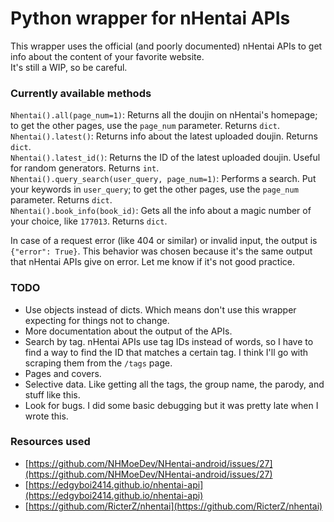 Python wrapper for nHentai APIs
===

This wrapper uses the official (and poorly documented) nHentai APIs to get info about the content of your favorite website.  
It's still a WIP, so be careful.

### Currently available methods
`Nhentai().all(page_num=1)`: Returns all the doujin on nHentai's homepage; to get the other pages, use the `page_num` parameter. Returns `dict`.  
`Nhentai().latest()`: Returns info about the latest uploaded doujin. Returns `dict`.  
`Nhentai().latest_id()`: Returns the ID of the latest uploaded doujin. Useful for random generators. Returns `int`.  
`Nhentai().query_search(user_query, page_num=1)`: Performs a search. Put your keywords in `user_query`; to get the other pages, use the `page_num` parameter. Returns `dict`.  
`Nhentai().book_info(book_id)`: Gets all the info about a magic number of your choice, like `177013`. Returns `dict`.  

In case of a request error (like 404 or similar) or invalid input, the output is `{"error": True}`. This behavior was chosen because it's the same output that nHentai APIs give on error. Let me know if it's not good practice.  

### TODO
+ Use objects instead of dicts. Which means don't use this wrapper expecting for things not to change.  
+ More documentation about the output of the APIs.  
+ Search by tag. nHentai APIs use tag IDs instead of words, so I have to find a way to find the ID that matches a certain tag. I think I'll go with scraping them from the `/tags` page.  
+ Pages and covers.  
+ Selective data. Like getting all the tags, the group name, the parody, and stuff like this.  
+ Look for bugs. I did some basic debugging but it was pretty late when I wrote this.  

### Resources used
+ [https://github.com/NHMoeDev/NHentai-android/issues/27](https://github.com/NHMoeDev/NHentai-android/issues/27)  
+ [https://edgyboi2414.github.io/nhentai-api](https://edgyboi2414.github.io/nhentai-api)
+ [https://github.com/RicterZ/nhentai](https://github.com/RicterZ/nhentai)